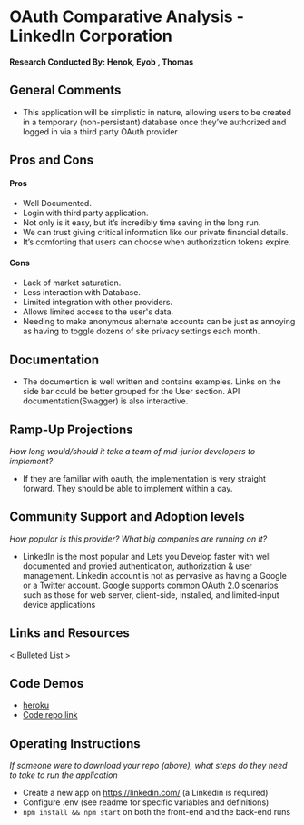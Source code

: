# OAuth Comparative Analysis - LinkedIn Corporation

#### Research Conducted By: Henok, Eyob , Thomas

## General Comments

- This application will be simplistic in nature, allowing users to be created in a temporary (non-persistant) database once they’ve authorized and logged in via a third party OAuth provider

## Pros and Cons

#### Pros

- Well Documented.
- Login with third party application.
- Not only is it easy, but it’s incredibly time saving in the long run.
- We can trust giving critical information like our private financial details.
- It’s comforting that users can choose when authorization tokens expire.

#### Cons

- Lack of market saturation.
- Less interaction with Database.
- Limited integration with other providers.
- Allows limited access to the user's data.
- Needing to make anonymous alternate accounts can be just as annoying as having to toggle dozens of site privacy settings each month.

## Documentation

- The documention is well written and contains examples. Links on the side bar could be better grouped for the User section. API documentation(Swagger) is also interactive.

## Ramp-Up Projections

_How long would/should it take a team of mid-junior developers to implement?_

- If they are familiar with oauth, the implementation is very straight forward. They should be able to implement within a day.

## Community Support and Adoption levels

_How popular is this provider? What big companies are running on it?_

- LinkedIn is the most popular and Lets you Develop faster with well documented and provied authentication, authorization & user management. Linkedin account is not as pervasive as having a Google or a Twitter account. Google supports common OAuth 2.0 scenarios such as those for web server, client-side, installed, and limited-input device applications

## Links and Resources

< Bulleted List >

## Code Demos

- [heroku](https://lab-12-oauth.herokuapp.com/)
- [Code repo link]()

## Operating Instructions

_If someone were to download your repo (above), what steps do they need to take to run the application_

- Create a new app on https://linkedin.com/ (a Linkedin is required)
- Configure .env (see readme for specific variables and definitions)
- `npm install && npm start` on both the front-end and the back-end runs
